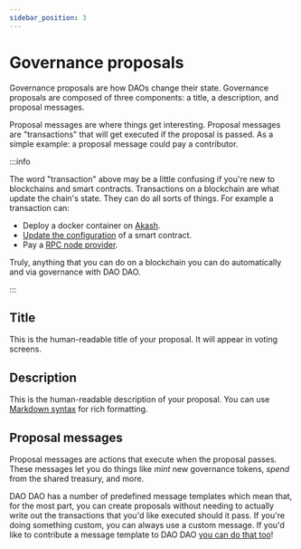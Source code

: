 ```yaml
---
sidebar_position: 3
---
```


# Governance proposals

Governance proposals are how DAOs change their state. Governance
proposals are composed of three components: a title, a description,
and proposal messages.

Proposal messages are where things get interesting. Proposal messages
are "transactions" that will get executed if the proposal is passed. As
a simple example: a proposal message could pay a contributor.

:::info

The word "transaction" above may be a little confusing if you're new
to blockchains and smart contracts. Transactions on a blockchain are
what update the chain's state. They can do all sorts of things. For
example a transaction can:

- Deploy a docker container on [Akash](https://akash.network/).
- [Update the configuration](https://www.rawdao.zone/vote/11) of a
  smart contract.
- Pay a [RPC node
  provider](https://daodao.zone/dao/juno1gpwekludv6vu8pkpnp2hwwf7f84a7mcvgm9t2cvp92hvpxk07kdq8z4xj2/proposals/A7).

Truly, anything that you can do on a blockchain you can do
automatically and via governance with DAO DAO.

:::

## Title

This is the human-readable title of your proposal. It will appear in
voting screens.

## Description

This is the human-readable description of your proposal. You can use [Markdown
syntax](https://www.markdownguide.org/basic-syntax/) for rich formatting.

## Proposal messages

Proposal messages are actions that execute when the proposal
passes. These messages let you do things like *mint* new governance
tokens, *spend* from the shared treasury, and more.

DAO DAO has a number of predefined message templates which mean that,
for the most part, you can create proposals without needing to
actually write out the transactions that you'd like executed should it
pass. If you're doing something custom, you can always use a custom
message. If you'd like to contribute a message template to DAO DAO
[you can do that
too](https://github.com/DA0-DA0/dao-dao-ui/wiki/Adding-an-action-to-DAO-DAO)!
 
